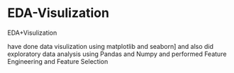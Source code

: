 # EDA-Visulization
EDA+Visulization

have done data visulization using matplotlib and seaborn]
and also did exploratory data analysis using Pandas and Numpy
and performed Feature Engineering and Feature Selection
